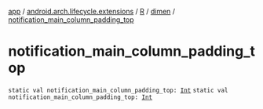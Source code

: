 [app](../../../index.md) / [android.arch.lifecycle.extensions](../../index.md) / [R](../index.md) / [dimen](index.md) / [notification_main_column_padding_top](./notification_main_column_padding_top.md)

# notification_main_column_padding_top

`static val notification_main_column_padding_top: `[`Int`](https://kotlinlang.org/api/latest/jvm/stdlib/kotlin/-int/index.html)
`static val notification_main_column_padding_top: `[`Int`](https://kotlinlang.org/api/latest/jvm/stdlib/kotlin/-int/index.html)
